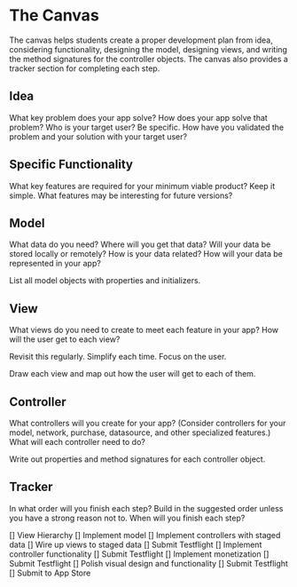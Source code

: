 # The Canvas

The canvas helps students create a proper development plan from idea, considering functionality, designing the model, designing views, and writing the method signatures for the controller objects. The canvas also provides a tracker section for completing each step.

## Idea

What key problem does your app solve?
How does your app solve that problem?
Who is your target user? Be specific.
How have you validated the problem and your solution with your target user?

## Specific Functionality

What key features are required for your minimum viable product? Keep it simple.
What features may be interesting for future versions?

## Model

What data do you need?
Where will you get that data?
Will your data be stored locally or remotely?
How is your data related?
How will your data be represented in your app?

List all model objects with properties and initializers.

## View

What views do you need to create to meet each feature in your app?
How will the user get to each view?

Revisit this regularly. Simplify each time. Focus on the user.

Draw each view and map out how the user will get to each of them.

## Controller

What controllers will you create for your app? (Consider controllers for your model, network, purchase, datasource, and other specialized features.)
What will each controller need to do? 

Write out properties and method signatures for each controller object.

## Tracker

In what order will you finish each step? Build in the suggested order unless you have a strong reason not to.
When will you finish each step?

[] View Hierarchy
[] Implement model
[] Implement controllers with staged data
[] Wire up views to staged data
[] Submit Testflight
[] Implement controller functionality
[] Submit Testflight
[] Implement monetization
[] Submit Testflight
[] Polish visual design and functionality
[] Submit Testflight
[] Submit to App Store
